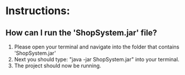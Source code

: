 # Instructions: 
## How can I run the 'ShopSystem.jar' file?

1. Please open your terminal and navigate into the folder that contains 'ShopSystem.jar'
2. Next you should type: "java -jar ShopSystem.jar" into your terminal.
3. The project should now be running.
